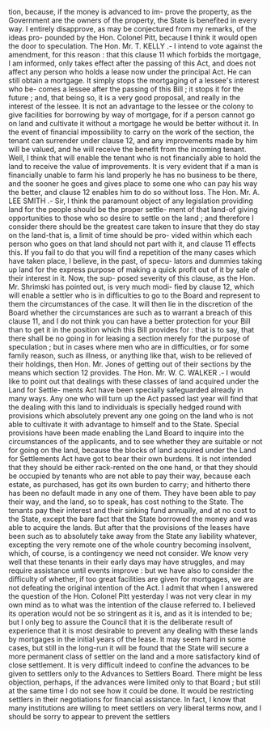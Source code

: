 tion, because, if the money is advanced to im- prove the property, as the Government are the owners of the property, the State is benefited in every way. I entirely disapprove, as may be conjectured from my remarks, of the ideas pro- pounded by the Hon. Colonel Pitt, because I think it would open the door to speculation. The Hon. Mr. T. KELLY .- I intend to vote against the amendment, for this reason : that this clause 11 which forbids the mortgage, I am informed, only takes effect after the passing of this Act, and does not affect any person who holds a lease now under the principal Act. He can still obtain a mortgage. It simply stops the mortgaging of a lessee's interest who be- comes a lessee after the passing of this Bill ; it stops it for the future ; and, that being so, it is a very good proposal, and really in the interest of the lessee. It is not an advantage to the lessee or the colony to give facilities for borrowing by way of mortgage, for if a person cannot go on land and cultivate it without a mortgage he would be better without it. In the event of financial impossibility to carry on the work of the section, the tenant can surrender under clause 12, and any improvements made by him will be valued, and he will receive the benefit from the incoming tenant. Well, I think that will enable the tenant who is not financially able to hold the land to receive the value of improvements. It is very evident that if a man is financially unable to farm his land properly he has no business to be there, and the sooner he goes and gives place to some one who can pay his way the better, and clause 12 enables him to do so without loss. The Hon. Mr. A. LEE SMITH .- Sir, I think the paramount object of any legislation providing land for the people should be the proper settle- ment of that land-of giving opportunities to those who so desire to settle on the land ; and therefore I consider there should be the greatest care taken to insure that they do stay on the land-that is, a limit of time should be pro- vided within which each person who goes on that land should not part with it, and clause 11 effects this. If you fail to do that you will find a repetition of the many cases which have taken place, I believe, in the past, of specu- lators and dummies taking up land for the express purpose of making a quick profit out of it by sale of their interest in it. Now, the sup- posed severity of this clause, as the Hon. Mr. Shrimski has pointed out, is very much modi- fied by clause 12, which will enable a settler who is in difficulties to go to the Board and represent to them the circumstances of the case. It will then lie in the discretion of the Board whether the circumstances are such as to warrant a breach of this clause 11, and I do not think you can have a better protection for your Bill than to get it in the position which this Bill provides for : that is to say, that there shall be no going in for leasing a section merely for the purpose of speculation ; but in cases where men who are in difficulties, or for some family reason, such as illness, or anything like that, wish to be relieved of their holdings, then Hon. Mr. Jones of getting out of their sections by the means which section 12 provides. The Hon. Mr. W. C. WALKER .- I would like to point out that dealings with these classes of land acquired under the Land for Settle- ments Act have been specially safeguarded already in many ways. Any one who will turn up the Act passed last year will find that the dealing with this land to individuals is specially hedged round with provisions which absolutely prevent any one going on the land who is not able to cultivate it with advantage to himself and to the State. Special provisions have been made enabling the Land Board to inquire into the circumstances of the applicants, and to see whether they are suitable or not for going on the land, because the blocks of land acquired under the Land for Settlements Act have got to bear their own burdens. It is not intended that they should be either rack-rented on the one hand, or that they should be occupied by tenants who are not able to pay their way, because each estate, as purchased, has got its own burden to carry; and hitherto there has been no default made in any one of them. They have been able to pay their way, and the land, so to speak, has cost nothing to the State. The tenants pay their interest and their sinking fund annually, and at no cost to the State, except the bare fact that the State borrowed the money and was able to acquire the lands. But after that the provisions of the leases have been such as to absolutely take away from the State any liability whatever, excepting the very remote one of the whole country becoming insolvent, which, of course, is a contingency we need not consider. We know very well that these tenants in their early days may have struggles, and may require assistance until events improve : but we have also to consider the difficulty of whether, if too great facilities are given for mortgages, we are not defeating the original intention of the Act. I admit that when I answered the question of the Hon. Colonel Pitt yesterday I was not very clear in my own mind as to what was the intention of the clause referred to. I believed its operation would not be so stringent as it is, and as it is intended to be; but I only beg to assure the Council that it is the deliberate result of experience that it is most desirable to prevent any dealing with these lands by mortgages in the initial years of the lease. It may seem hard in some cases, but still in the long-run it will be found that the State will secure a more permanent class of settler on the land and a more satisfactory kind of close settlement. It is very difficult indeed to confine the advances to be given to settlers only to the Advances to Settlers Board. There might be less objection, perhaps, if the advances were limited only to that Board ; but still at the same time I do not see how it could be done. It would be restricting settlers in their negotiations for financial assistance. In fact, I know that many institutions are willing to meet settlers on very liberal terms now, and I should be sorry to appear to prevent the settlers 